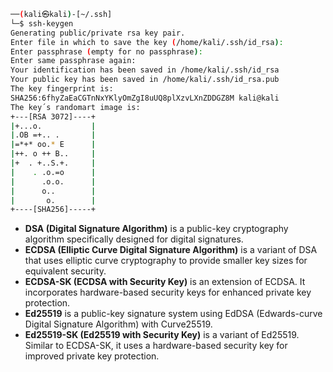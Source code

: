 
```sh
──(kali㉿kali)-[~/.ssh]
└─$ ssh-keygen          
Generating public/private rsa key pair.
Enter file in which to save the key (/home/kali/.ssh/id_rsa): 
Enter passphrase (empty for no passphrase): 
Enter same passphrase again: 
Your identification has been saved in /home/kali/.ssh/id_rsa
Your public key has been saved in /home/kali/.ssh/id_rsa.pub
The key fingerprint is:
SHA256:6fhyZaEaCGTnNxYKlyOmZgI8uUQ8plXzvLXnZDDGZ8M kali@kali
The key´s randomart image is:
+---[RSA 3072]----+
|+...o.           |
|.OB =+.. .       |
|=*+* oo.* E      |
|++. o ++ B..     |
|+  . +..S.+.     |
|    . .o.=o      |
|      .o.o.      |
|      o..        |
|       o.        |
+----[SHA256]-----+
```

- **DSA (Digital Signature Algorithm)** is a public-key cryptography algorithm specifically designed for digital signatures.
- **ECDSA (Elliptic Curve Digital Signature Algorithm)** is a variant of DSA that uses elliptic curve cryptography to provide smaller key sizes for equivalent security.
- **ECDSA-SK (ECDSA with Security Key)** is an extension of ECDSA. It incorporates hardware-based security keys for enhanced private key protection.
- **Ed25519** is a public-key signature system using EdDSA (Edwards-curve Digital Signature Algorithm) with Curve25519.
- **Ed25519-SK (Ed25519 with Security Key)** is a variant of Ed25519. Similar to ECDSA-SK, it uses a hardware-based security key for improved private key protection.

